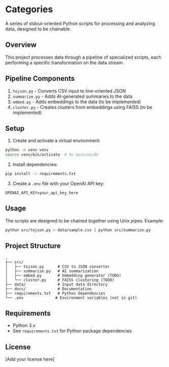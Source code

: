 # Categories

A series of stdout-oriented Python scripts for processing and analyzing data, designed to be chainable.

## Overview

This project processes data through a pipeline of specialized scripts, each performing a specific transformation on the data stream.

## Pipeline Components

1. `tojson.py` - Converts CSV input to line-oriented JSON
2. `summarize.py` - Adds AI-generated summaries to the data
3. `embed.py` - Adds embeddings to the data (to be implemented)
4. `cluster.py` - Creates clusters from embeddings using FAISS (to be implemented)

## Setup

1. Create and activate a virtual environment:
```bash
python -m venv venv
source venv/bin/activate  # On Unix/macOS
```

2. Install dependencies:
```bash
pip install -r requirements.txt
```

3. Create a `.env` file with your OpenAI API key:
```
OPENAI_API_KEY=your_api_key_here
```

## Usage

The scripts are designed to be chained together using Unix pipes. Example:

```bash
python src/tojson.py < data/sample.csv | python src/summarize.py
```

## Project Structure

```
.
├── src/
│   ├── tojson.py      # CSV to JSON converter
│   ├── summarize.py   # AI summarization
│   ├── embed.py       # Embedding generator (TODO)
│   └── cluster.py     # FAISS clustering (TODO)
├── data/              # Input data directory
├── docs/              # Documentation
├── requirements.txt   # Python dependencies
└── .env              # Environment variables (not in git)
```

## Requirements

- Python 3.x
- See `requirements.txt` for Python package dependencies

## License

[Add your license here] 